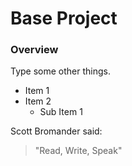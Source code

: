 # Base Project

### Overview
Type some other things.
* Item 1
* Item 2
  * Sub Item 1
  
Scott Bromander said:
> "Read, Write, Speak"
